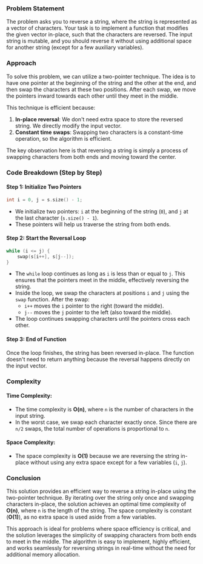 ### Problem Statement

The problem asks you to reverse a string, where the string is represented as a vector of characters. Your task is to implement a function that modifies the given vector in-place, such that the characters are reversed. The input string is mutable, and you should reverse it without using additional space for another string (except for a few auxiliary variables).

### Approach

To solve this problem, we can utilize a two-pointer technique. The idea is to have one pointer at the beginning of the string and the other at the end, and then swap the characters at these two positions. After each swap, we move the pointers inward towards each other until they meet in the middle.

This technique is efficient because:
1. **In-place reversal**: We don't need extra space to store the reversed string. We directly modify the input vector.
2. **Constant time swaps**: Swapping two characters is a constant-time operation, so the algorithm is efficient.

The key observation here is that reversing a string is simply a process of swapping characters from both ends and moving toward the center.

### Code Breakdown (Step by Step)

#### Step 1: Initialize Two Pointers
```cpp
int i = 0, j = s.size() - 1;
```
- We initialize two pointers: `i` at the beginning of the string (`0`), and `j` at the last character (`s.size() - 1`).
- These pointers will help us traverse the string from both ends.

#### Step 2: Start the Reversal Loop
```cpp
while (i <= j) {
    swap(s[i++], s[j--]);
}
```
- The `while` loop continues as long as `i` is less than or equal to `j`. This ensures that the pointers meet in the middle, effectively reversing the string.
- Inside the loop, we swap the characters at positions `i` and `j` using the `swap` function. After the swap:
  - `i++` moves the `i` pointer to the right (toward the middle).
  - `j--` moves the `j` pointer to the left (also toward the middle).
- The loop continues swapping characters until the pointers cross each other.

#### Step 3: End of Function
Once the loop finishes, the string has been reversed in-place. The function doesn't need to return anything because the reversal happens directly on the input vector.

### Complexity

#### Time Complexity:
- The time complexity is **O(n)**, where `n` is the number of characters in the input string.
- In the worst case, we swap each character exactly once. Since there are `n/2` swaps, the total number of operations is proportional to `n`.

#### Space Complexity:
- The space complexity is **O(1)** because we are reversing the string in-place without using any extra space except for a few variables (`i`, `j`).

### Conclusion

This solution provides an efficient way to reverse a string in-place using the two-pointer technique. By iterating over the string only once and swapping characters in-place, the solution achieves an optimal time complexity of **O(n)**, where `n` is the length of the string. The space complexity is constant (**O(1)**), as no extra space is used aside from a few variables.

This approach is ideal for problems where space efficiency is critical, and the solution leverages the simplicity of swapping characters from both ends to meet in the middle. The algorithm is easy to implement, highly efficient, and works seamlessly for reversing strings in real-time without the need for additional memory allocation.